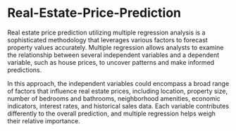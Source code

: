 # Real-Estate-Price-Prediction
Real estate price prediction utilizing multiple regression analysis is a sophisticated methodology that leverages various factors to forecast property values accurately. Multiple regression allows analysts to examine the relationship between several independent variables and a dependent variable, such as house prices, to uncover patterns and make informed predictions.

In this approach, the independent variables could encompass a broad range of factors that influence real estate prices, including location, property size, number of bedrooms and bathrooms, neighborhood amenities, economic indicators, interest rates, and historical sales data. Each variable contributes differently to the overall prediction, and multiple regression helps weigh their relative importance.
